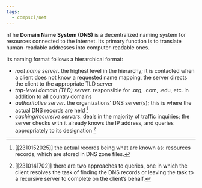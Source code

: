 ```yaml
---
tags:
  - compsci/net
---
```

nThe **Domain Name System (DNS)** is a decentralized naming system for resources connected to the internet. Its primary function is to translate human-readable addresses into computer-readable ones. 

Its naming format follows a hierarchical format:
- *root name server*. the highest level in the hierarchy; it is contacted when a client does not know a requested name mapping, the server directs the client to the appropriate TLD server
- *top-level domain (TLD) server*. responsible for .org, .com, .edu, etc. in addition to all country domains
- *authoritative server*. the organizations’ DNS server(s); this is where the actual DNS records are held [^2]
- *caching/recursive servers*. deals in the majority of traffic inquiries; the server checks with it already knows the IP address, and queries appropriately to its designation [^1]

[^1]: [[2310141702]] there are two approaches to queries, one in which the client resolves the task of finding the DNS records or leaving the task to a recursive server to complete on the client’s behalf.
[^2]: [[2310152025]] the actual records being what are known as: resources records, which are stored in DNS zone files.